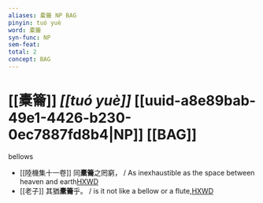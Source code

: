 ```yaml
---
aliases: 橐籥 NP BAG
pinyin: tuó yuè
word: 橐籥
syn-func: NP
sem-feat: 
total: 2
concept: BAG 
---
```

# [[橐籥]] *[[tuó yuè]]*  [[uuid-a8e89bab-49e1-4426-b230-0ec7887fd8b4|NP]] [[BAG]]
bellows
 - [[陸機集十一卷]] 同**橐籥**之罔窮， / As inexhaustible as the space between heaven and earth[HXWD](https://hxwd.org/textview.html?location=CH2b1575_CHANT_001-14a.10)
 - [[老子]] 其猶**橐籥**乎。 / is it not like a bellow or a flute,[HXWD](https://hxwd.org/textview.html?location=KR5c0057_tls_005-1a.8)